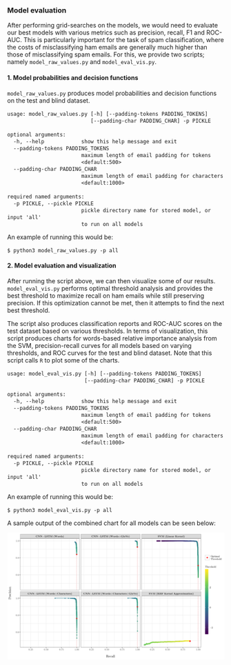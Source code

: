 ### Model evaluation

After performing grid-searches on the models, we would need to evaluate our best models with various metrics such as precision, recall, F1 and ROC-AUC. This is particularly important for the task of spam classification, where the costs of misclassifying ham emails are generally much higher than those of misclassifying spam emails. For this, we provide two scripts; namely `model_raw_values.py` and `model_eval_vis.py`.

#### 1. Model probabilities and decision functions

`model_raw_values.py` produces model probabilities and decision functions on the test and blind dataset.

```
usage: model_raw_values.py [-h] [--padding-tokens PADDING_TOKENS]
                           [--padding-char PADDING_CHAR] -p PICKLE

optional arguments:
  -h, --help            show this help message and exit
  --padding-tokens PADDING_TOKENS
                        maximum length of email padding for tokens
                        <default:500>
  --padding-char PADDING_CHAR
                        maximum length of email padding for characters
                        <default:1000>

required named arguments:
  -p PICKLE, --pickle PICKLE
                        pickle directory name for stored model, or input 'all'
                        to run on all models
```

An example of running this would be:

```shell
$ python3 model_raw_values.py -p all
```

#### 2. Model evaluation and visualization

After running the script above, we can then visualize some of our results. `model_eval_vis.py` performs optimal threshold analysis and provides the best threshold to maximize recall on ham emails while still preserving precision. If this optimization cannot be met, then it attempts to find the next best threshold.

The script also produces classification reports and ROC-AUC scores on the test dataset based on various thresholds. In terms of visualization, this script produces charts for words-based relative importance analysis from the SVM, precision-recall curves for all models based on varying thresholds, and ROC curves for the test and blind dataset. Note that this script calls `R` to plot some of the charts.

```
usage: model_eval_vis.py [-h] [--padding-tokens PADDING_TOKENS]
                         [--padding-char PADDING_CHAR] -p PICKLE

optional arguments:
  -h, --help            show this help message and exit
  --padding-tokens PADDING_TOKENS
                        maximum length of email padding for tokens
                        <default:500>
  --padding-char PADDING_CHAR
                        maximum length of email padding for characters
                        <default:1000>

required named arguments:
  -p PICKLE, --pickle PICKLE
                        pickle directory name for stored model, or input 'all'
                        to run on all models
```

An example of running this would be:

```shell
$ python3 model_eval_vis.py -p all
```

A sample output of the combined chart for all models can be seen below:

<p align="center">
<img src="/img/combined.png" width="800">
</p>
